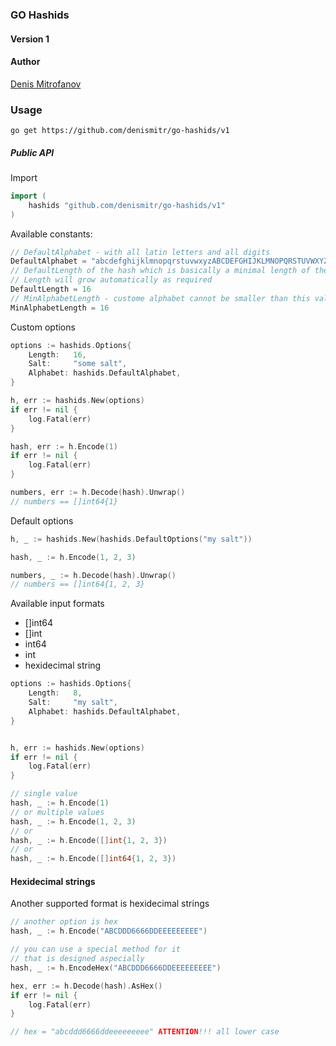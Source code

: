 ### GO Hashids

#### Version 1

#### Author
[Denis Mitrofanov](https://thecollection.ru)

### Usage

```go get https://github.com/denismitr/go-hashids/v1```

##### Public API

Import
```go
import (
	hashids "github.com/denismitr/go-hashids/v1"
)
```

Available constants:

```go
// DefaultAlphabet - with all latin letters and all digits
DefaultAlphabet = "abcdefghijklmnopqrstuvwxyzABCDEFGHIJKLMNOPQRSTUVWXYZ1234567890"
// DefaultLength of the hash which is basically a minimal length of the hash
// Length will grow automatically as required
DefaultLength = 16
// MinAlphabetLength - custome alphabet cannot be smaller than this value
MinAlphabetLength = 16
```

Custom options
```go
options := hashids.Options{
    Length:   16,
    Salt:     "some salt",
    Alphabet: hashids.DefaultAlphabet,
}

h, err := hashids.New(options)
if err != nil {
    log.Fatal(err)
}

hash, err := h.Encode(1)
if err != nil {
    log.Fatal(err)
}

numbers, err := h.Decode(hash).Unwrap()
// numbers == []int64{1}
```

Default options
```go
h, _ := hashids.New(hashids.DefaultOptions("my salt"))

hash, _ := h.Encode(1, 2, 3)

numbers, _ := h.Decode(hash).Unwrap()
// numbers == []int64{1, 2, 3}
```

Available input formats
* []int64
* []int
* int64
* int
* hexidecimal string

```go
options := hashids.Options{
    Length:   8,
    Salt:     "my salt",
    Alphabet: hashids.DefaultAlphabet,
}


h, err := hashids.New(options)
if err != nil {
    log.Fatal(err)
}

// single value
hash, _ := h.Encode(1) 
// or multiple values
hash, _ := h.Encode(1, 2, 3)
// or
hash, _ := h.Encode([]int{1, 2, 3})
// or
hash, _ := h.Encode([]int64{1, 2, 3})
```

#### Hexidecimal strings
Another supported format is hexidecimal strings
```go
// another option is hex
hash, _ := h.Encode("ABCDDD6666DDEEEEEEEEE")

// you can use a special method for it
// that is designed aspecially 
hash, _ := h.EncodeHex("ABCDDD6666DDEEEEEEEEE")

hex, err := h.Decode(hash).AsHex()
if err != nil {
    log.Fatal(err)
}

// hex = "abcddd6666ddeeeeeeeee" ATTENTION!!! all lower case
```